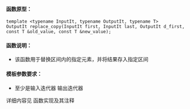 
#### 函数原型：
```
template <typename InputIt, typename OutputIt, typename T>
OutputIt replace_copy(InputIt first, InputIt last, OutputIt d_first, const T &old_value, const T &new_value);
```

#### 函数说明：
* 该函数用于替换区间内的指定元素，并将结果存入指定区间

#### 模板参数要求：
* 至少是输入迭代器 输出迭代器

详细内容见 函数实现及其注释

